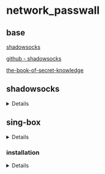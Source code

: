# network_passwall

## base

[shadowsocks](https://shadowsocks.org)

[github - shadowsocks](https://github.com/shadowsocks)

[the-book-of-secret-knowledge](https://github.com/trimstray/the-book-of-secret-knowledge)

## shadowsocks
<details>

[shadowsocks-rust](https://github.com/shadowsocks/shadowsocks-rust)

```
#Build from source
#Use cargo to build. NOTE: RAM >= 2GiB

cargo build --release

#Then sslocal and ssserver will appear in ./target/(debug|release)/, it works similarly as the two binaries in the official ShadowSocks' implementation.

make install TARGET=release
Then sslocal, ssserver, ssmanager and ssurl will be installed to /usr/local/bin (variable PREFIX).

#For Windows users, if you have encountered any problem in building, check and discuss in #102.

#target-cpu optimization

#If you are building for your current CPU platform (for example, build and run on your personal computer), it is recommended to set target-cpu=native feature to let rustc generate and optimize code for the CPU running the compiler.

export RUSTFLAGS="-C target-cpu=native"
```
 
</details>


## sing-box 
 <details> 

  [sing-box _ github.com ](https://github.com/SagerNet/sing-box)

  [sing-box 1.8.0+版本迁移指南，Rule Set配置使用](https://idev.dev/proxy/sing-box-rule-set.html)

  [sing-box __ manual ](https://sing-box.sagernet.org)

  [NekoBoxForAndroid](https://github.com/MatsuriDayo/NekoBoxForAndroid)

  [sing-box __ examples __ configuration files](https://github.com/chika0801/sing-box-examples)

  [ Shadowsock __ AEAD 2022 setup ](https://pincong.rocks/article/item_id-1138365)

  [网络代理平台的“瑞士军刀”](https://bulianglin.com/archives/sing-box.html)

</details>

###  installation
<details>

server__debian(shadowsocks):

`bash <(curl -fsSL https://sing-box.app/deb-install.sh)`

vim /etc/sing-box/config.json

```
{
  "log": {
    "level": "error"
  },
  "dns": {
    "servers": [
      {
        "address": "tls://8.8.8.8"
      }
    ]
  },
  "inbounds": [
    {
      "type": "shadowsocks",
      "listen": "::",
      "listen_port": XXXX,
      "sniff": true,
      "network": "tcp",
      "method": "2022-blake3-chacha20-poly1305",
      "password": "XXXX-256-bit-XXXX",
      "multiplex": {
        "enabled": true
      }
    }
  ],
  "outbounds": [
    {
      "type": "direct"
    },
    {
      "type": "dns",
      "tag": "dns-out"
    }
  ],
  "route": {
    "rules": [
      {
        "protocol": "dns",
        "outbound": "dns-out"
      }
    ]
  }
}
```

running:

`systemctl enable sing-box --now | systemctl restart sing-box | systemctl status sing-box`


client:

......

</details>
